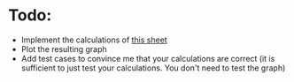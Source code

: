 # Todo:
* Implement the calculations of [this sheet](https://github.com/javaprogrammingbuw/calculate-and-plot/blob/master/Idea%202.xlsx)
* Plot the resulting graph
* Add test cases to convince me that your calculations are correct (it is sufficient to just test your calculations. You don't need to test the graph)

